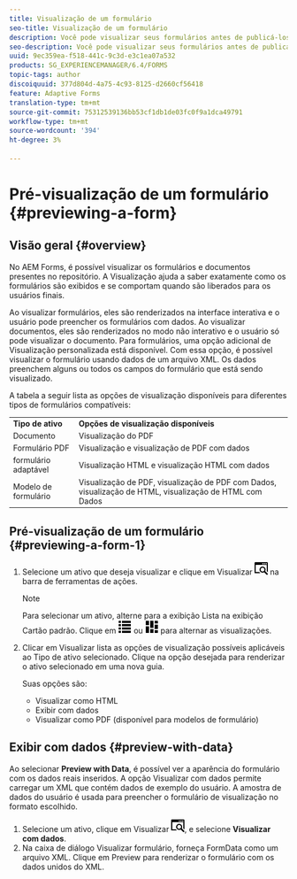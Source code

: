 ```yaml
---
title: Visualização de um formulário
seo-title: Visualização de um formulário
description: Você pode visualizar seus formulários antes de publicá-los ou ativá-los para garantir que eles atendam às expectativas. As opções de visualização podem variar entre os tipos de formulário compatíveis.
seo-description: Você pode visualizar seus formulários antes de publicá-los ou ativá-los para garantir que eles atendam às expectativas. As opções de visualização podem variar entre os tipos de formulário compatíveis.
uuid: 9ec359ea-f518-441c-9c3d-e3c1ea07a532
products: SG_EXPERIENCEMANAGER/6.4/FORMS
topic-tags: author
discoiquuid: 377d804d-4a75-4c93-8125-d2660cf56418
feature: Adaptive Forms
translation-type: tm+mt
source-git-commit: 75312539136bb53cf1db1de03fc0f9a1dca49791
workflow-type: tm+mt
source-wordcount: '394'
ht-degree: 3%

---
```



# Pré-visualização de um formulário {#previewing-a-form}

## Visão geral {#overview}

No AEM Forms, é possível visualizar os formulários e documentos presentes no repositório. A Visualização ajuda a saber exatamente como os formulários são exibidos e se comportam quando são liberados para os usuários finais.

Ao visualizar formulários, eles são renderizados na interface interativa e o usuário pode preencher os formulários com dados. Ao visualizar documentos, eles são renderizados no modo não interativo e o usuário só pode visualizar o documento. Para formulários, uma opção adicional de Visualização personalizada está disponível. Com essa opção, é possível visualizar o formulário usando dados de um arquivo XML. Os dados preenchem alguns ou todos os campos do formulário que está sendo visualizado.

A tabela a seguir lista as opções de visualização disponíveis para diferentes tipos de formulários compatíveis:

<table> 
 <tbody>
  <tr>
   <td><strong>Tipo de ativo</strong><br /> </td> 
   <td><strong>Opções de visualização disponíveis</strong><br /> </td> 
  </tr>
  <tr>
   <td>Documento</td> 
   <td>Visualização do PDF</td> 
  </tr>
  <tr>
   <td>Formulário PDF</td> 
   <td>Visualização e visualização de PDF com dados<br /> </td> 
  </tr>
  <tr>
   <td>formulário adaptável</td> 
   <td>Visualização HTML e visualização HTML com dados</td> 
  </tr>
  <tr>
   <td>Modelo de formulário</td> 
   <td>Visualização de PDF, visualização de PDF com Dados, visualização de HTML, visualização de HTML com Dados<br /> </td> 
  </tr>
 </tbody>
</table>

## Pré-visualização de um formulário {#previewing-a-form-1}

1. Selecione um ativo que deseja visualizar e clique em Visualizar ![aem6forms_preview](assets/aem6forms_preview.png) na barra de ferramentas de ações.

   >[!NOTE]
   >
   >Para selecionar um ativo, alterne para a exibição Lista na exibição Cartão padrão. Clique em ![aem6forms_viewlist](assets/aem6forms_viewlist.png) ou ![aem6forms_viewcard](assets/aem6forms_viewcard.png) para alternar as visualizações.

1. Clicar em Visualizar lista as opções de visualização possíveis aplicáveis ao Tipo de ativo selecionado. Clique na opção desejada para renderizar o ativo selecionado em uma nova guia.

   Suas opções são:

   * Visualizar como HTML
   * Exibir com dados
   * Visualizar como PDF (disponível para modelos de formulário)

## Exibir com dados {#preview-with-data}

Ao selecionar **Preview with Data**, é possível ver a aparência do formulário com os dados reais inseridos. A opção Visualizar com dados permite carregar um XML que contém dados de exemplo do usuário. A amostra de dados do usuário é usada para preencher o formulário de visualização no formato escolhido.

1. Selecione um ativo, clique em Visualizar ![aem6forms_preview](assets/aem6forms_preview.png), e selecione **Visualizar com dados**.
1. Na caixa de diálogo Visualizar formulário, forneça FormData como um arquivo XML. Clique em Preview para renderizar o formulário com os dados unidos do XML.

